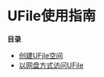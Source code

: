

# UFile使用指南

**目录**

* [创建UFile空间](ai/uai-train/basic/ufile/create)
* [以网盘方式访问UFile](ai/uai-train/basic/ufile/ufuse)

